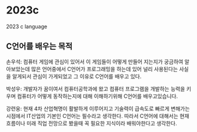 # 2023c
2023 c language

## C언어를 배우는 목적
손우석: 컴퓨터 게임에 관심이 있어서 이 게임들이 어떻게 만들어 지는지가 궁금하여 알아보았는데 많은 언어중에서 C언어가 프로그래밍을 하는데 있어 널리 사용된다는 사실을 알게되서 관심이 가게되었고 그 이유로 C언어를 배우고 있다.

박성우: 개발자가 꿈이여서 컴퓨터공학과에 왔고 컴퓨터 프로그램을 개발하는 능력을 키우며 컴퓨터가 어떻게 동작하는지에 대해 이해하기위해 C언어를 배우고있습니다.

강련웅: 현재 4차 산업혁명이 활발하게 이루어지고 기술력이 급속도로 빠르게 변해가는 시점에서 IT산업의 기본인 C언어는 필수라고 생각한다. 따라서 C언어에 대해서는 현재 흐름이나 미래 직업 전망으로 봤을때 꼭 필요한 지식이라 배워야한다고 생각한다.
